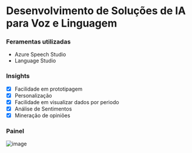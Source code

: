 # Desenvolvimento de Soluções de IA para Voz e Linguagem

### Feramentas utilizadas
- Azure Speech Studio
- Language Studio

### Insights

- [x] Facilidade em prototipagem
- [x] Personalização
- [x] Facilidade em visualizar dados por periodo
- [x] Análise de Sentimentos
- [x] Mineração de opiniões

### Painel

![image](https://github.com/user-attachments/assets/de528b54-3620-4c25-85a0-84eb96619b63)

